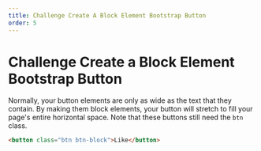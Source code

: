 ```yaml
---
title: Challenge Create A Block Element Bootstrap Button
order: 5
---
```

# Challenge Create a Block Element Bootstrap Button

Normally, your button elements are only as wide as the text that they contain. By making them block elements, your button will stretch to fill your page's entire horizontal space. Note that these buttons still need the `btn` class.

```html
<button class="btn btn-block">Like</button>
```
